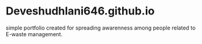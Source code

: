 # Deveshudhlani646.github.io
simple portfolio created for spreading awarenness among people related to E-waste management.
